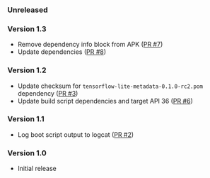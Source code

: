<!--
    When adding new changelog entries, use [Issue #0] to link to issues and
    [PR #0] to link to pull requests. Then run:

        ./gradlew changelogUpdateLinks

    to update the actual links at the bottom of the file.
-->

### Unreleased

### Version 1.3

* Remove dependency info block from APK ([PR #7])
* Update dependencies ([PR #8])

### Version 1.2

* Update checksum for `tensorflow-lite-metadata-0.1.0-rc2.pom` dependency ([PR #3])
* Update build script dependencies and target API 36 ([PR #6])

### Version 1.1

* Log boot script output to logcat ([PR #2])

### Version 1.0

* Initial release

<!-- Do not manually edit the lines below. Use `./gradlew changelogUpdateLinks` to regenerate. -->
[PR #2]: https://github.com/chenxiaolong/OEMUnlockOnBoot/pull/2
[PR #3]: https://github.com/chenxiaolong/OEMUnlockOnBoot/pull/3
[PR #6]: https://github.com/chenxiaolong/OEMUnlockOnBoot/pull/6
[PR #7]: https://github.com/chenxiaolong/OEMUnlockOnBoot/pull/7
[PR #8]: https://github.com/chenxiaolong/OEMUnlockOnBoot/pull/8
